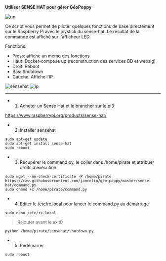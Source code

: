 **Utiliser SENSE HAT pour gérer GéoPoppy**

![gp](https://cloud.githubusercontent.com/assets/6421175/19477013/7c34ac70-953c-11e6-93ea-7f4f46eae5bd.gif)

Ce script vous permet de piloter quelques fonctions de base directement sur le Raspberry Pi avec le joystick du sense-hat. Le résultat de la commande est affiché sur l'afficheur LED.

Fonctions:

* Press: affiche un memo des fonctions
* Haut: Docker-compose up (reconstruction des services BD et websig)
* Droit: Reboot
* Bas: Shutdown
* Gauche: Affiche l'IP

![sensehat](https://cloud.githubusercontent.com/assets/6421175/19476680/bd946978-953a-11e6-9a9e-8cc5e0315c41.png)
![ip](https://cloud.githubusercontent.com/assets/6421175/19476929/051a0964-953c-11e6-9fdd-db5c2fad2e5b.gif)

------------------------------------------

* 1. Acheter un Sense Hat et le brancher sur le pi3

https://www.raspberrypi.org/products/sense-hat/

* 2. Installer sensehat

```
sudo apt-get update
sudo apt-get install sense-hat
sudo reboot
```

* 3. Récupérer le command.py, le coller dans /home/pirate et attribuer droits d'exécution

```
sudo wget --no-check-certificate -P /home/pirate https://raw.githubusercontent.com/jancelin/geo-poppy/master/sense-hat/command.py
sudo chmod +x /home/pirate/command.py
```

* 4. Editer le /etc/rc.local pour lancer le command.py au démarrage

```
sudo nano /etc/rc.local
```

>Rajouter avant le exit0

```
python /home/pirate/sensehat/shutdown.py
```

* 5. Redémarrer

```.
sudo reboot
```
